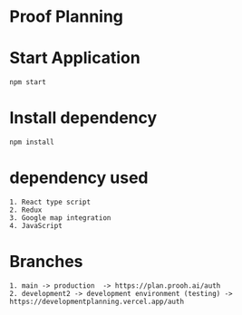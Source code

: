 # Proof Planning

# Start Application

    npm start

# Install dependency

    npm install

# dependency used

    1. React type script
    2. Redux
    3. Google map integration
    4. JavaScript

# Branches

    1. main -> production  -> https://plan.prooh.ai/auth
    2. development2 -> development environment (testing) -> https://developmentplanning.vercel.app/auth
